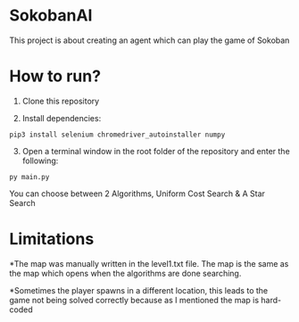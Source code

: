 # SokobanAI
This project is about creating an agent which can play the game of Sokoban

# How to run?
1. Clone this repository

2. Install dependencies:

```
pip3 install selenium chromedriver_autoinstaller numpy
```

3. Open a terminal window in the root folder of the repository and enter the following:

```
py main.py
```
You can choose between 2 Algorithms, Uniform Cost Search & A Star Search

# Limitations

*The map was manually written in the level1.txt file. The map is the same as the map which opens when the algorithms are done searching.

*Sometimes the player spawns in a different location, this leads to the game not being solved correctly because as I mentioned the map is hard-coded
